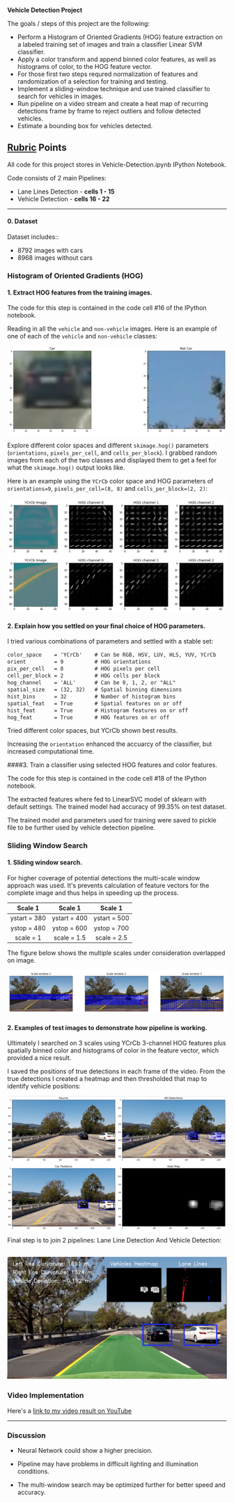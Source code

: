 **Vehicle Detection Project**

The goals / steps of this project are the following:

* Perform a Histogram of Oriented Gradients (HOG) feature extraction on a labeled training set of images and train a classifier Linear SVM classifier.
* Apply a color transform and append binned color features, as well as histograms of color, to the HOG feature vector.
* For those first two steps requred normalization of features and randomization of a selection for training and testing.
* Implement a sliding-window technique and use trained classifier to search for vehicles in images.
* Run pipeline on a video stream and create a heat map of recurring detections frame by frame to reject outliers and follow detected vehicles.
* Estimate a bounding box for vehicles detected.

[image1]: ./output_images/image1.png
[image2]: ./output_images/image2.png
[image3]: ./output_images/image3.png
[image4]: ./output_images/image4.png
[image5]: ./output_images/image5.png
[video1]: ./project_video_processed.mp4

## [Rubric](https://review.udacity.com/#!/rubrics/513/view) Points

All code for this project stores in Vehicle-Detection.ipynb IPython Notebook.

Code consists of 2 main Pipelines:

* Lane Lines Detection - **cells 1 - 15**
* Vehicle Detection - **cells 16 - 22**

---
#### 0. Dataset

Dataset includes::

* 8792 images with cars
* 8968 images without cars


### Histogram of Oriented Gradients (HOG)

#### 1. Extract HOG features from the training images.

The code for this step is contained in the code cell #16 of the IPython notebook.

Reading in all the `vehicle` and `non-vehicle` images.  Here is an example of one of each of the `vehicle` and `non-vehicle` classes:

![alt text][image1]

Explore different color spaces and different `skimage.hog()` parameters (`orientations`, `pixels_per_cell`, and `cells_per_block`).  I grabbed random images from each of the two classes and displayed them to get a feel for what the `skimage.hog()` output looks like.

Here is an example using the `YCrCb` color space and HOG parameters of `orientations=9`, `pixels_per_cell=(8, 8)` and `cells_per_block=(2, 2)`:

![alt text][image2]

#### 2. Explain how you settled on your final choice of HOG parameters.

I tried various combinations of parameters and settled with a stable set:

```
color_space    = 'YCrCb'    # Can be RGB, HSV, LUV, HLS, YUV, YCrCb
orient         = 9          # HOG orientations
pix_per_cell   = 8          # HOG pixels per cell
cell_per_block = 2          # HOG cells per block
hog_channel    = 'ALL'      # Can be 0, 1, 2, or "ALL"
spatial_size   = (32, 32)   # Spatial binning dimensions
hist_bins      = 32         # Number of histogram bins
spatial_feat   = True       # Spatial features on or off
hist_feat      = True       # Histogram features on or off
hog_feat       = True       # HOG features on or off
```
Tried different color spaces, but YCrCb shown best results.

Increasing the ```orientation``` enhanced the accuarcy of the classifier, but increased computational time.


####3. Train a classifier using selected HOG features and color features.

The code for this step is contained in the code cell #18 of the IPython notebook.

The extracted features where fed to LinearSVC model of sklearn with default settings. 
The trained model had accuracy of 99.35% on test dataset.

The trained model and parameters used for training were saved to pickle file to be further used by vehicle detection pipeline.


### Sliding Window Search

#### 1. Sliding window search.

For higher coverage of potential detections the multi-scale window approach was used. It's prevents calculation of feature vectors for the complete image and thus helps in speeding up the process.

| Scale 1       | Scale 1       | Scale 1       |
|:-------------:|:-------------:|:-------------:|
| ystart = 380  | ystart = 400  | ystart = 500  |
| ystop = 480   | ystop = 600   | ystop = 700   |
| scale = 1     | scale = 1.5   | scale = 2.5   |

The figure below shows the multiple scales under consideration overlapped on image.

![alt text][image3]

#### 2. Examples of test images to demonstrate how pipeline is working.

Ultimately I searched on 3 scales using YCrCb 3-channel HOG features plus spatially binned color and histograms of color in the feature vector, which provided a nice result.

I saved the positions of true detections in each frame of the video. From the true detections I created a heatmap and then thresholded that map to identify vehicle positions:

![alt text][image4]

Final step is to join 2 pipelines: Lane Line Detection And Vehicle Detection:

![alt text][image5]
---

### Video Implementation

Here's a [link to my video result on YouTube](https://www.youtube.com/watch?v=nrLscZvDLdo)

---

### Discussion

- Neural Network could show a higher precision.

- Pipeline may have problems in difficult lighting and illumination conditions.

- The multi-window search may be optimized further for better speed and accuracy.
